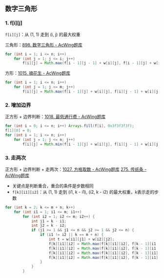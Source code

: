 ## 数字三角形

### 1. f\[i][j]

 `f[i][j]`：从 (1, 1) 走到 (i, j) 的最大权重

三角形：[898. 数字三角形 - AcWing题库](https://www.acwing.com/problem/content/900/)     

```java
for (int i = 1; i <= n; i++) 
    for (int j = 1; j <= i; j++) 
        f[i][j] = Math.max(f[i - 1][j - 1] + w[i][j], f[i - 1][j] + w[i][j]);
```

方形：[1015. 摘花生 - AcWing题库](https://www.acwing.com/problem/content/1017/)     

```java
for (int i = 1; i <= n; i++) 
    for (int j = 1; j <= m; j++) 
        f[i][j] = Math.max(f[i - 1][j] + w[i][j], f[i][j - 1] + w[i][j]);
```

### 2. 增加边界

正方形 + 边界判断：[1018. 最低通行费 - AcWing题库](https://www.acwing.com/problem/content/1020/)

```java
for (int i = 0; i <= n; i++) Arrays.fill(f[i], 0x3f3f3f3f);
f[1][0] = 0;
for (int i = 1; i <= n; i++) 
    for (int j = 1; j <= n; j++) 
        f[i][j] = Math.min(f[i - 1][j] + w[i][j], f[i][j - 1] + w[i][j]);
```

### 3. 走两次

正方形 + 边界判断 + 走两次：[1027. 方格取数 - AcWing题库](https://www.acwing.com/problem/content/1029/)  [275. 传纸条 - AcWing题库](https://www.acwing.com/problem/content/277/)

+ 关键点是判断重合，重合的条件是步数相同 
+ `f[k][i1][i2]`：从 (1, 1) 走到 (i1, k - i1), (i2, k - i2) 的最大权重，k表示走的步数

```java
for (int k = 2; k <= m + n; k++) 
    for (int i1 = 1; i1 <= m; i1++) 
        for (int i2 = 1; i2 <= m; i2++) {
            int j1 = k - i1;
            int j2 = k - i2;
            if (j1 >= 1 && j1 <= n && j2 >= 1 && j2 <= n) {
                if (i1 != i2 || k == m + n) {
                    int t = w[i1][j1] + w[i2][j2];
                    f[k][i1][i2] = Math.max(f[k][i1][i2], f[k - 1][i1 - 1][i2 - 1] + t);
                    f[k][i1][i2] = Math.max(f[k][i1][i2], f[k - 1][i1 - 1][i2] + t);
                    f[k][i1][i2] = Math.max(f[k][i1][i2], f[k - 1][i1][i2 - 1] + t);
                    f[k][i1][i2] = Math.max(f[k][i1][i2], f[k - 1][i1][i2] + t);
                }
            }
        }
```



